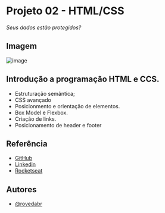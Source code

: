 # Projeto 02 - HTML/CSS

*Seus dados estão protegidos?*

## Imagem
![image](https://github.com/rovedabr/RS.Proj_02/assets/118762335/db3edac7-e07d-4d57-afac-24946046f95d)


## Introdução a programação HTML e CCS.

- Estruturação semântica;
- CSS avançado
- Posicionmento e orientação de elementos.
- Box Model e Flexbox.
- Criação de links.
- Posicionamento de header e footer

## Referência

 - [GitHub](https://github.com/rovedabr)
 - [Linkedin](https://www.linkedin.com/in/ivan-roveda-952827b8/)
 - [Rocketseat](https://www.rocketseat.com.br/)


## Autores

- [@rovedabr](https://github.com/rovedabr)

